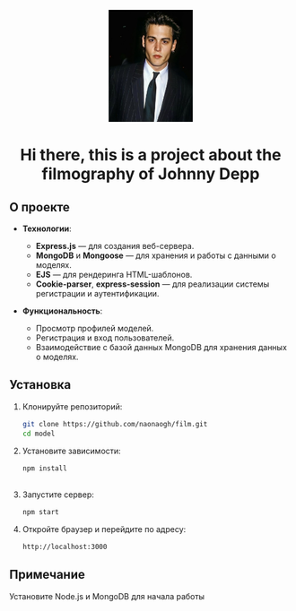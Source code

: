 <p align="center"><img  src="https://github.com/naonaogh/film/raw/master/public/images/Depp.jpg"  height=200px width=150px/></p>
<h1 align="center">Hi there, this is a project about the filmography of Johnny Depp</h1>

## О проекте

- **Технологии**:  
  - **Express.js** — для создания веб-сервера.
  - **MongoDB** и **Mongoose** — для хранения и работы с данными о моделях.
  - **EJS** — для рендеринга HTML-шаблонов.
  - **Cookie-parser**, **express-session** — для реализации системы регистрации и аутентификации.

- **Функциональность**:  
  - Просмотр профилей моделей.
  - Регистрация и вход пользователей.
  - Взаимодействие с базой данных MongoDB для хранения данных о моделях.

## Установка

1. Клонируйте репозиторий:
   ```bash
   git clone https://github.com/naonaogh/film.git
   cd model
 2. Установите зависимости:
    ```bash
    npm install
   
 3. Запустите сервер:
    ```bash
    npm start
    
 4. Откройте браузер и перейдите по адресу:
    ```bash
    http://localhost:3000


## Примечание

Установите Node.js и MongoDB для начала работы





